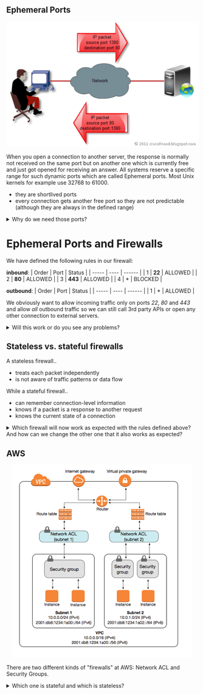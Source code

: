 ## Ephemeral Ports

<center><img src="images/ephemeral-ports-flow.png" alt="Ephemeral Ports flow"></center>

When you open a connection to another server, the response is normally not received on the same port but on another one which is currently free and just got opened for receiving an answer.
All systems reserve a specific range for such dynamic ports which are called Ephemeral ports. Most Unix kernels for example use 32768 to 61000.

* they are shortlived ports
* every connection gets another free port so they are not predictable (although they are always in the defined range)

<details>
  <summary>Why do we need those ports?</summary>

  This way, multiple connections to the same destination port can get opened at the same time (e.g. two concurrent website requests) which would not be possible if it would always get returned on the same port
</details>

# Ephemeral Ports and Firewalls

We have defined the following rules in our firewall:

**inbound**:
| Order | Port | Status |
| ----- | ---- | ------ |
| 1 | **22** | ALLOWED |
| 2 | **80** | ALLOWED |
| 3 | **443** | ALLOWED |
| 4 | * | BLOCKED |

**outbound**:
| Order | Port | Status |
| ----- | ---- | ------ |
| 1 | * | ALLOWED |

We obviously want to allow incoming traffic only on ports *22*, *80* and *443* and allow *all* outbound traffic so we can still call 3rd party APIs or open any other connection to external servers.

<details>
  <summary>Will this work or do you see any problems?</summary>

  It depends on whether the firewall is stateless or statefull.

  We had a problem configuring firewalls in our AWS setup recently because we didn't thought about ephemeral ports when we configured the firewalls and so we were able to connect to the instance but any outgoing request on it simply timed out.
</details>

## Stateless vs. stateful firewalls

A stateless firewall..

* treats each packet independently
* is not aware of traffic patterns or data flow

While a stateful firewall..

* can remember connection-level information
* knows if a packet is a response to another request
* knows the current state of a connection

<details>
  <summary>Which firewall will now work as expected with the rules defined above? And how can we change the other one that it also works as expected?</summary>

  The stateful firewall will work as expected as it knows, that even if the incoming port is 32768, it is a response to a connection we have opened and as all outgoing connections should be allowed, the firewall lets the packages pass.

  But the stateless firewall doesn't know that. We have to additionally allow all ports between 32768 and 61000 on the stateless firewall.
</details>

## AWS

<center><img src="images/aws-network-example.png" alt="AWS Network Example"></center>

There are two different kinds of "firewalls" at AWS: Network ACL and Security Groups.

<details>
  <summary>Which one is stateful and which is stateless?</summary>

  The one which is nearer to the EC2 instances is stateful, so Security Groups are stateful while Network ACLs watch the traffic on network level and are stateless.

  So when we want our initial firewall definition to work at AWS, we have to allow the epheremal ports on the Network ACL layer.
</details>
